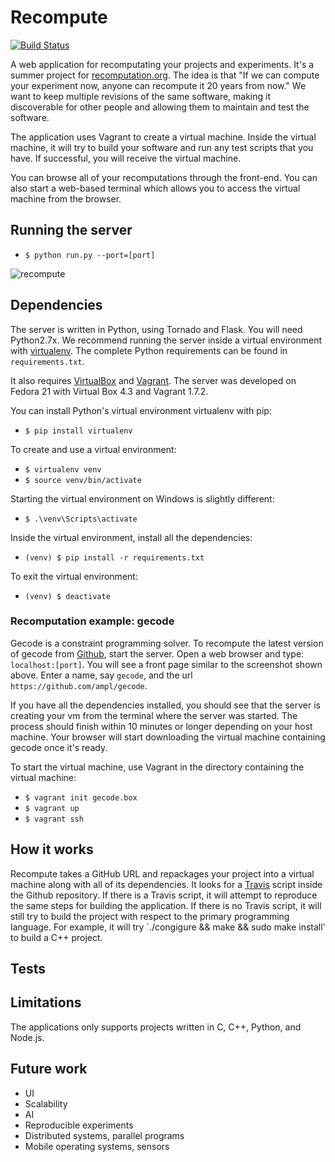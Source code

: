 # Recompute

[![Build Status](https://travis-ci.org/cjw-charleswu/Recompute.svg?branch=master)](https://travis-ci.org/cjw-charleswu/Recompute)

A web application for recomputating your projects and experiments. It's a summer project for [recomputation.org](http://www.recomputation.org/).
The idea is that "If we can compute your experiment now, anyone can recompute it 20 years from now." We want to keep
multiple revisions of the same software, making it discoverable for other people and allowing them to maintain and test
the software.

The application uses Vagrant to create a virtual machine. Inside the virtual machine, it will try to
build your software and run any test scripts that you have. If successful, you will receive the virtual machine.

You can browse all of your recomputations through the front-end. You can also start a web-based terminal which allows
you to access the virtual machine from the browser.


## Running the server

- `$ python run.py --port=[port]`

![recompute](https://raw.github.com/cjw-charleswu/Recompute/master/screenshots/recompute.png)


## Dependencies

The server is written in Python, using Tornado and Flask. You will need Python2.7x. We recommend running the server
inside a virtual environment with [virtualenv](http://docs.python-guide.org/en/latest/dev/virtualenvs/). The complete
Python requirements can be found in `requirements.txt`.

It also requires [VirtualBox](https://www.virtualbox.org/) and [Vagrant](https://www.vagrantup.com/). The server was
developed on Fedora 21 with Virtual Box 4.3 and Vagrant 1.7.2. 

You can install Python's virtual environment virtualenv with pip:

- `$ pip install virtualenv`

To create and use a virtual environment:

- `$ virtualenv venv`
- `$ source venv/bin/activate`

Starting the virtual environment on Windows is slightly different:

- `$ .\venv\Scripts\activate`

Inside the virtual environment, install all the dependencies:

- `(venv) $ pip install -r requirements.txt`

To exit the virtual environment:

- `(venv) $ deactivate`


### Recomputation example: gecode

Gecode is a constraint programming solver. To recompute the latest version of gecode from [Github](https://github.com/ampl/gecode),
start the server. Open a web browser and type: `localhost:[port]`. You will see a front page similar to the screenshot shown above.
Enter a name, say `gecode`, and the url `https://github.com/ampl/gecode`.

If you have all the dependencies installed, you should see that the server is creating your vm from the terminal where the server
was started. The process should finish within 10 minutes or longer depending on your host machine.
Your browser will start downloading the virtual machine containing gecode once it's ready.

To start the virtual machine, use Vagrant in the directory containing the virtual machine:

- `$ vagrant init gecode.box`
- `$ vagrant up`
- `$ vagrant ssh`


## How it works

Recompute takes a GitHub URL and repackages your project into a virtual machine along with all of its dependencies.
It looks for a [Travis](https://travis-ci.org/) script inside the Github repository. If there is a Travis script, it will
attempt to reproduce the same steps for building the application. If there is no Travis script, it will still try to
build the project with respect to the primary programming language.
For example, it will try `./congigure && make && sudo make install' to build a C++ project.


## Tests




## Limitations

The applications only supports projects written in C, C++, Python, and Node.js.

## Future work

- UI
- Scalability
- AI
- Reproducible experiments
- Distributed systems, parallel programs
- Mobile operating systems, sensors
